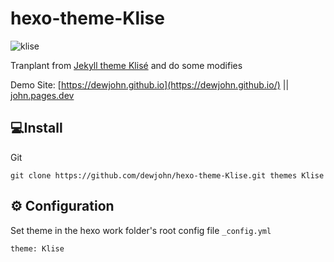 # hexo-theme-Klise

![klise](https://cdn.jsdelivr.net/gh/dewjohn/CDN@latest/images/allpages.png)

Tranplant from [Jekyll theme Klisé](https://github.com/piharpi/jekyll-klise) and do some modifies

Demo Site: [https://dewjohn.github.io](https://dewjohn.github.io/) || [john.pages.dev](john.pages.dev)

## 💻Install

Git

```
git clone https://github.com/dewjohn/hexo-theme-Klise.git themes Klise
```


## ⚙ Configuration

Set theme in the hexo work folder's root config file `_config.yml`

```
theme: Klise
```

